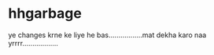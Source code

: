 # hhgarbage
ye changes krne ke liye he bas.................mat dekha karo naa yrrrr..................
